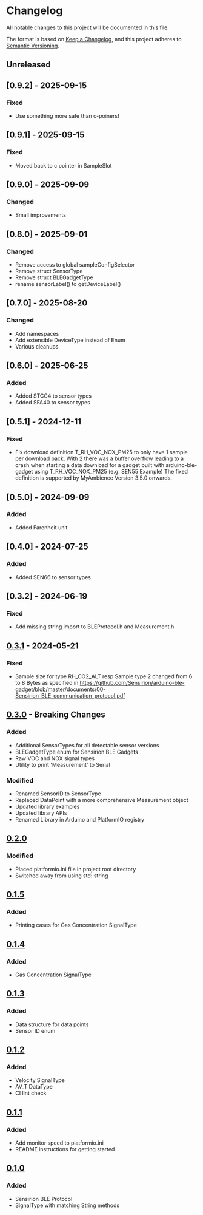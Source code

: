# Changelog

All notable changes to this project will be documented in this file.

The format is based on [Keep a Changelog](https://keepachangelog.com/en/1.0.0/),
and this project adheres to [Semantic Versioning](https://semver.org/spec/v2.0.0.html).

## Unreleased

## [0.9.2] - 2025-09-15

### Fixed

- Use something more safe than c-poiners!

## [0.9.1] - 2025-09-15

### Fixed

- Moved back to c pointer in SampleSlot

## [0.9.0] - 2025-09-09

### Changed

- Small improvements

## [0.8.0] - 2025-09-01

### Changed

- Remove access to global sampleConfigSelector
- Remove struct SensorType
- Remove struct BLEGadgetType
- rename sensorLabel() to getDeviceLabel()

## [0.7.0] - 2025-08-20

### Changed

- Add namespaces
- Add extensible DeviceType instead of Enum
- Various cleanups

## [0.6.0] - 2025-06-25

### Added
- Added STCC4 to sensor types
- Added SFA40 to sensor types

## [0.5.1] - 2024-12-11

### Fixed

- Fix download definition T_RH_VOC_NOX_PM25 to only have 1 sample per download pack.
  With 2 there was a buffer overflow leading to a crash when starting a data download 
  for a gadget built with arduino-ble-gadget using T_RH_VOC_NOX_PM25 (e.g. SEN55 Example)
  The fixed definition is supported by MyAmbience Version 3.5.0 onwards.

## [0.5.0] - 2024-09-09

### Added
- Added Farenheit unit

## [0.4.0] - 2024-07-25

### Added
- Added SEN66 to sensor types

## [0.3.2] - 2024-06-19

### Fixed
- Add missing string import to BLEProtocol.h and Measurement.h

## [0.3.1] - 2024-05-21

### Fixed
- Sample size for type RH_CO2_ALT resp Sample type 2 changed from 6 to 8 Bytes as specified in 
  https://github.com/Sensirion/arduino-ble-gadget/blob/master/documents/00-Sensirion_BLE_communication_protocol.pdf

## [0.3.0] - Breaking Changes

### Added

-   Additional SensorTypes for all detectable sensor versions
-   BLEGadgetType enum for Sensirion BLE Gadgets
-   Raw VOC and NOX signal types
-   Utility to print 'Measurement' to Serial

### Modified

-   Renamed SensorID to SensorType
-   Replaced DataPoint with a more comprehensive Measurement object
-   Updated library examples
-   Updated library APIs
-   Renamed Library in Arduino and PlatformIO registry

## [0.2.0]

### Modified

-   Placed platformio.ini file in project root directory
-   Switched away from using std::string

## [0.1.5]

### Added

-   Printing cases for Gas Concentration SignalType

## [0.1.4]

### Added

-   Gas Concentration SignalType

## [0.1.3]

### Added

-   Data structure for data points
-   Sensor ID enum

## [0.1.2]

### Added

-   Velocity SignalType
-   AV_T DataType
-   CI lint check

## [0.1.1]

### Added

-   Add monitor speed to platformio.ini
-   README instructions for getting started

## [0.1.0]

### Added

-   Sensirion BLE Protocol
-   SignalType with matching String methods


[Unreleased]: https://github.com/sensirion/arduino-upt-core/compare/v0.3.1...HEAD
[0.3.1]: https://github.com/sensirion/arduino-upt-core/compare/v0.3.0...v0.3.1
[0.3.0]: https://github.com/sensirion/arduino-upt-core/compare/v0.2.0...v0.3.0
[0.2.0]: https://github.com/sensirion/arduino-upt-core/compare/v0.1.5...v0.2.0
[0.1.5]: https://github.com/sensirion/arduino-upt-core/compare/v0.1.4...v0.1.5
[0.1.4]: https://github.com/sensirion/arduino-upt-core/compare/v0.1.3...v0.1.4
[0.1.3]: https://github.com/sensirion/arduino-upt-core/compare/v0.1.2...v0.1.3
[0.1.2]: https://github.com/sensirion/arduino-upt-core/compare/v0.1.1...v0.1.2
[0.1.1]: https://github.com/sensirion/arduino-upt-core/compare/v0.1.0...v0.1.1
[0.1.0]: https://github.com/sensirion/arduino-upt-core/releases/tag/v0.1.0
